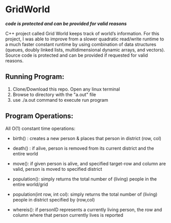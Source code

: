 # GridWorld

***code is protected and can be provided for valid reasons***

C++ project called Grid World keeps track of world’s information. For this project, I was able to improve from a slower quadratic read/write runtime to a much faster constant runtime by using combination of data structures (queues, doubly linked lists, multidimensional dynamic arrays, and vectors). Source code is protected and can be provided if requested for valid reasons.


## Running Program:

1) Clone/Download this repo. Open any linux terminal
2) Browse to directory with the "a.out" file 
3) use ./a.out command to execute run program

## Program Operations:

All O(1) constant time operations:

- birth() : creates a new person & places that person in district (row, col) 

- death() : if alive, person is removed from its current district and the entire world

- move(): if given person is alive, and specified target-row and column are valid, person is moved to specified district

- population(): simply returns the total number of (living) people in the entire world/grid

- population(int row, int col): simply returns the total number of (living) people in district specified by (row,col)

- whereis(): if personID represents a currently living person, the row and column where that person currently lives is reported 


